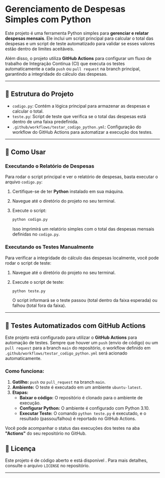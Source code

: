 # Gerenciamento de Despesas Simples com Python

Este projeto é uma ferramenta Python simples para **gerenciar e relatar despesas mensais**. Ele inclui um script principal para calcular o total das despesas e um script de teste automatizado para validar se esses valores estão dentro de limites aceitáveis.

Além disso, o projeto utiliza **GitHub Actions** para configurar um fluxo de trabalho de Integração Contínua (CI) que executa os testes automaticamente a cada `push` ou `pull request` na branch principal, garantindo a integridade do cálculo das despesas.

---

## 🌟 Estrutura do Projeto

* `codigo.py`: Contém a lógica principal para armazenar as despesas e calcular o total.
* `teste.py`: Script de teste que verifica se o total das despesas está dentro de uma faixa predefinida.
* `.github/workflows/testar_codigo_python.yml`: Configuração do workflow do GitHub Actions para automatizar a execução dos testes.

---

## 🚀 Como Usar

### Executando o Relatório de Despesas

Para rodar o script principal e ver o relatório de despesas, basta executar o arquivo `codigo.py`:

1.  Certifique-se de ter **Python** instalado em sua máquina.
2.  Navegue até o diretório do projeto no seu terminal.
3.  Execute o script:

    ```bash
    python codigo.py
    ```

    Isso imprimirá um relatório simples com o total das despesas mensais definidas no `codigo.py`.

### Executando os Testes Manualmente

Para verificar a integridade do cálculo das despesas localmente, você pode rodar o script de teste:

1.  Navegue até o diretório do projeto no seu terminal.
2.  Execute o script de teste:

    ```bash
    python teste.py
    ```

    O script informará se o teste passou (total dentro da faixa esperada) ou falhou (total fora da faixa).

---

## 🧪 Testes Automatizados com GitHub Actions

Este projeto está configurado para utilizar o **GitHub Actions** para automação de testes. Sempre que houver um `push` (envio de código) ou um `pull request` para a branch `main` do repositório, o workflow definido em `.github/workflows/testar_codigo_python.yml` será acionado automaticamente.

### Como funciona:

1.  **Gatilho:** `push` ou `pull_request` na branch `main`.
2.  **Ambiente:** O teste é executado em um ambiente `ubuntu-latest`.
3.  **Etapas:**
    * **Baixar o código:** O repositório é clonado para o ambiente de execução.
    * **Configurar Python:** O ambiente é configurado com Python 3.10.
    * **Executar Teste:** O comando `python teste.py` é executado, e o resultado (passou/falhou) é reportado no GitHub Actions.

Você pode acompanhar o status das execuções dos testes na aba **"Actions"** do seu repositório no GitHub.

## 📄 Licença

Este projeto é de código aberto e está disponível . Para mais detalhes, consulte o arquivo `LICENSE` no repositório.

---

